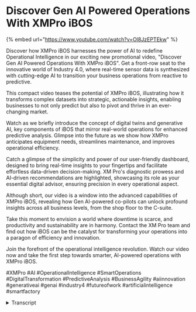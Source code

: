 # Discover Gen AI Powered Operations With XMPro iBOS
{% embed url="https://www.youtube.com/watch?v=Ol8JzEPTEkw" %}

Discover how XMPro iBOS harnesses the power of AI to redefine Operational Intelligence in our exciting new promotional video, "Discover Gen AI Powered Operations With XMPro iBOS". Get a front-row seat to the innovative world of Industry 4.0, where real-time sensor data is synthesized with cutting-edge AI to transition your business operations from reactive to predictive.

This compact video teases the potential of XMPro iBOS, illustrating how it transforms complex datasets into strategic, actionable insights, enabling businesses to not only predict but also to pivot and thrive in an ever-changing market.

Watch as we briefly introduce the concept of digital twins and generative AI, key components of iBOS that mirror real-world operations for enhanced predictive analysis. Glimpse into the future as we show how XMPro anticipates equipment needs, streamlines maintenance, and improves operational efficiency.

Catch a glimpse of the simplicity and power of our user-friendly dashboard, designed to bring real-time insights to your fingertips and facilitate effortless data-driven decision-making. XM Pro's diagnostic prowess and AI-driven recommendations are highlighted, showcasing its role as your essential digital advisor, ensuring precision in every operational aspect.

Although short, our video is a window into the advanced capabilities of XMPro iBOS, revealing how Gen AI-powered co-pilots can unlock profound insights across all business levels, from the shop floor to the C-suite.

Take this moment to envision a world where downtime is scarce, and productivity and sustainability are in harmony. Contact the XM Pro team and find out how iBOS can be the catalyst for transforming your operations into a paragon of efficiency and innovation.

Join the forefront of the operational intelligence revolution. Watch our video now and take the first step towards smarter, AI-powered operations with XMPro iBOS.

#XMPro #AI #OperationalIntelligence #SmartOperations #DigitalTransformation #PredictiveAnalysis #BusinessAgility #aiinnovation #generativeai #genai #industry4 #futureofwork #artificialintelligence #smartfactory
<details>
<summary>Transcript</summary>in the dynamic landscape of Industry 4.0

XM Pro harnesses Ai and generative AI to

redefine operational intelligence meet

XM Pro iboss our intelligent business

operation Suite a game changer for

Future Ready operations XM Pro iboss

integrates realtime sensor data with

Advanced AI shifting your operations

from reactive to predictive this Suite

transforms vast data into strategic

actions empowering businesses to predict

adapt and Excel leveraging digital Twins

and generative AI iboss creates a

digital fabric reflecting real world

operations for predictive analysis with

XM Pro anticipate and mitigate equipment

failures optimize maintenance and

enhance operational efficiency our

intuitive dashboard and UI Builder put

realtime insights at your fingertips

enabling data driven decisions

effortlessly XM Pro features diagnostic

capabilities and Aid driven

recommendations that act as your digital

consultant ensuring precision in every

action in addition our gen AI powered

co-pilots Empower you to delve deep into

both real time and historical data

unlocking insights at every operational

tier from the factory floor to the

Executive Suite transition to a world

where downtime is minimized and

productivity and sustainability are

maximized contact the XM pro team today

and discover how iboss can transform

your operations into a model of

efficiency and innovation
</details>